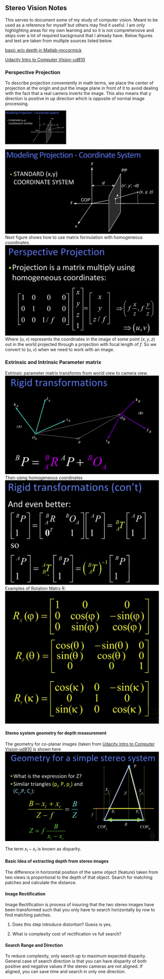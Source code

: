 ## Stereo Vision Notes
This serves to document some of my study of computer vision. Meant to be used as a reference for myself but others may find it useful. I am only highlighting areas for my own learning and so it is not comprehensive and skips over a lot of required background that I already have. Below figures and text are taken from multiple sources listed below.

[figure1]: ./projection_coordinate_system_big.png
[figure1a]: ./Perspective_Projection.png
[Rigid Transformation]: ./Rigid_Transformation.png
[Rigid Transformation Homgenous]: ./Rigid_Transformation_Homogenous.png
[Rotation Matrix R]: ./Rotation_Matrix_R.png
[figure2]: ./Stereo_geometry_depth.png

[basic w/o depth in Matlab-mccormick](http://mccormickml.com/2014/01/10/stereo-vision-tutorial-part-i/)

[Udacity Intro to Computer Vision-ud810](https://www.udacity.com/course/introduction-to-computer-vision--ud810)


### Perspective Projection
To describe projection conveniently in math terms, we place the center of projection at the origin and put the image plane in front of it to avoid dealing with the fact that a real camera inverts the image. This also means that y direction is positive in up direction which is opposite of normal image processing.

<img src="./projection_coordinate_system_big.png" alt="Drawing" style="width: 200px;"/>


![alt text][figure1]
Next figure shows how to use matrix formulation with homogeneous coordinates.
![alt text][figure1a]
Where $(u,v)$ represents the coordinates in the image of some point $(x,y,z)$ out in the world projected through a projection with focal length of $f$. So we convert to $(u,v)$ when we need to work with an image.

### Extrinsic and Intrinsic Parameter matrix
Extrinsic parameter matrix transforms from world view to camera view.
![alt text][Rigid Transformation]
Then using homogeneous coordinates
![alt text][Rigid Transformation Homgenous]
Examples of Rotation Matrx R:
![Rotation Matrix R]

#### Stereo system geometry for depth measurement
The geometry for co-planar images (taken from [Udacity Intro to Computer Vision-ud810](https://www.udacity.com/course/introduction-to-computer-vision--ud810) is shown here ![alt text][figure2]

The  term  $x_l-x_r$ is known as disparity.



#### Basic Idea of extracting depth from stereo images
The difference in horizontal position of the same object (feature) taken from two views is proportional to the depth of that object. Search for matching patches and calculate the distance.

#### Image Rectification
Image Rectification is process of insuring that the two stereo images have been transformed such that you only have to search horizontally by row to find matching patches.

1) Does this step introduce distortion? Guess is yes.

2) What is complexity cost of rectification vs full search?

#### Search Range and Direction
To reduce complexity, only search up to maximum expected disparity. General case of search direction is that you can have disparity of both positive and negative values if the stereo cameras are not aligned. If aligned, you can save time and search in only one direction.
